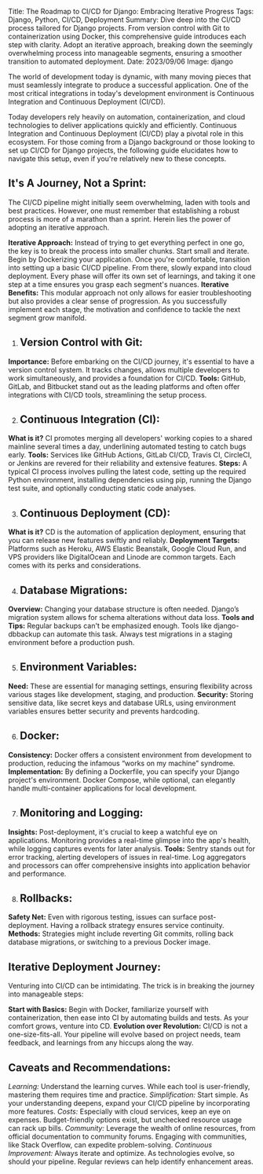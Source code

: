 Title: The Roadmap to CI/CD for Django: Embracing Iterative Progress
Tags: Django, Python, CI/CD, Deployment
Summary: Dive deep into the CI/CD process tailored for Django projects. From version control with Git to containerization using Docker, this comprehensive guide introduces each step with clarity. Adopt an iterative approach, breaking down the seemingly overwhelming process into manageable segments, ensuring a smoother transition to automated deployment.
Date: 2023/09/06
Image: django

The world of development today is dynamic, with many moving pieces that must seamlessly integrate to produce a successful application. One of the most critical integrations in today's development environment is Continuous Integration and Continuous Deployment (CI/CD).

Today developers rely heavily on automation, containerization, and cloud technologies to deliver applications quickly and efficiently. Continuous Integration and Continuous Deployment (CI/CD) play a pivotal role in this ecosystem. For those coming from a Django background or those looking to set up CI/CD for Django projects, the following guide elucidates how to navigate this setup, even if you're relatively new to these concepts.

## It's A Journey, Not a Sprint:

The CI/CD pipeline might initially seem overwhelming, laden with tools and best practices. However, one must remember that establishing a robust process is more of a marathon than a sprint. Herein lies the power of adopting an iterative approach.

**Iterative Approach:** Instead of trying to get everything perfect in one go, the key is to break the process into smaller chunks. Start small and iterate. Begin by Dockerizing your application. Once you're comfortable, transition into setting up a basic CI/CD pipeline. From there, slowly expand into cloud deployment. Every phase will offer its own set of learnings, and taking it one step at a time ensures you grasp each segment's nuances.
**Iterative Benefits:** This modular approach not only allows for easier troubleshooting but also provides a clear sense of progression. As you successfully implement each stage, the motivation and confidence to tackle the next segment grow manifold.

1. ## Version Control with Git:

**Importance:** Before embarking on the CI/CD journey, it's essential to have a version control system. It tracks changes, allows multiple developers to work simultaneously, and provides a foundation for CI/CD.
**Tools:** GitHub, GitLab, and Bitbucket stand out as the leading platforms and often offer integrations with CI/CD tools, streamlining the setup process.

2. ## Continuous Integration (CI):

**What is it?** CI promotes merging all developers' working copies to a shared mainline several times a day, underlining automated testing to catch bugs early.
**Tools:** Services like GitHub Actions, GitLab CI/CD, Travis CI, CircleCI, or Jenkins are revered for their reliability and extensive features.
**Steps:** A typical CI process involves pulling the latest code, setting up the required Python environment, installing dependencies using pip, running the Django test suite, and optionally conducting static code analyses.

3. ## Continuous Deployment (CD):

**What is it?** CD is the automation of application deployment, ensuring that you can release new features swiftly and reliably.
**Deployment Targets:** Platforms such as Heroku, AWS Elastic Beanstalk, Google Cloud Run, and VPS providers like DigitalOcean and Linode are common targets. Each comes with its perks and considerations.

4. ## Database Migrations:

**Overview:** Changing your database structure is often needed. Django’s migration system allows for schema alterations without data loss.
**Tools and Tips:** Regular backups can't be emphasized enough. Tools like django-dbbackup can automate this task. Always test migrations in a staging environment before a production push.

5. ## Environment Variables:

**Need:** These are essential for managing settings, ensuring flexibility across various stages like development, staging, and production.
**Security:** Storing sensitive data, like secret keys and database URLs, using environment variables ensures better security and prevents hardcoding.

6. ## Docker:

**Consistency:** Docker offers a consistent environment from development to production, reducing the infamous “works on my machine” syndrome.
**Implementation:** By defining a Dockerfile, you can specify your Django project's environment. Docker Compose, while optional, can elegantly handle multi-container applications for local development.

7. ## Monitoring and Logging:

**Insights:** Post-deployment, it's crucial to keep a watchful eye on applications. Monitoring provides a real-time glimpse into the app's health, while logging captures events for later analysis.
**Tools:** Sentry stands out for error tracking, alerting developers of issues in real-time. Log aggregators and processors can offer comprehensive insights into application behavior and performance.

8. ## Rollbacks:

**Safety Net:** Even with rigorous testing, issues can surface post-deployment. Having a rollback strategy ensures service continuity.
**Methods:** Strategies might include reverting Git commits, rolling back database migrations, or switching to a previous Docker image.

## Iterative Deployment Journey:

Venturing into CI/CD can be intimidating. The trick is in breaking the journey into manageable steps:

**Start with Basics:** Begin with Docker, familiarize yourself with containerization, then ease into CI by automating builds and tests. As your comfort grows, venture into CD.
**Evolution over Revolution:** CI/CD is not a one-size-fits-all. Your pipeline will evolve based on project needs, team feedback, and learnings from any hiccups along the way.

## Caveats and Recommendations:

*Learning:* Understand the learning curves. While each tool is user-friendly, mastering them requires time and practice.
*Simplification:* Start simple. As your understanding deepens, expand your CI/CD pipeline by incorporating more features.
*Costs:* Especially with cloud services, keep an eye on expenses. Budget-friendly options exist, but unchecked resource usage can rack up bills.
*Community:* Leverage the wealth of online resources, from official documentation to community forums. Engaging with communities, like Stack Overflow, can expedite problem-solving.
*Continuous Improvement:* Always iterate and optimize. As technologies evolve, so should your pipeline. Regular reviews can help identify enhancement areas.


